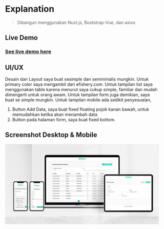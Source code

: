 # Explanation

> Dibangun menggunakan Nuxt.js, Bootstrap-Vue, dan axios

## Live Demo
### [See live demo here](https://efishery-frontend.now.sh/)

## UI/UX
Desain dan Layout saya buat sesimple dan seminimalis mungkin. Untuk primary color saya mengambil dari efishery.com.
Untuk tampilan list saya menggunakan table karena menurut saya cukup simple, familiar dan mudah dimengerti untuk orang awam.
Untuk tampilan form juga demikian, saya buat se simple mungkin.
Untuk tampilan mobile ada sedikit penyesuaian,
1. Button Add Data, saya buat fixed floating pojok kanan bawah, untuk memudahkan ketika akan menambah data
2. Button pada halaman form, saya buat fixed bottom.

## Screenshot Desktop & Mobile
![alt mockup](https://raw.githubusercontent.com/teguhrianto/efishery-frontend/master/screenshot/mockup.jpg)
